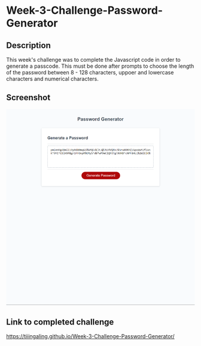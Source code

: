 # Week-3-Challenge-Password-Generator

## Description
This week's challenge was to complete the Javascript code in order to generate a passcode. This must be done after prompts to choose the length of the password between 8 - 128 characters, uppoer and lowercase characters and numerical characters. 

## Screenshot
![screenshot of the completed generator](./Assets/screenshot.png)

##  Link to completed challenge
https://tiiingaling.github.io/Week-3-Challenge-Password-Generator/